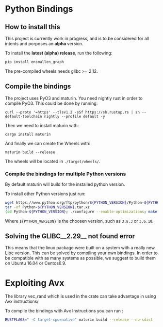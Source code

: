 # Python Bindings

## How to install this
This project is currently work in progress, and is to be considered for all
intents and porposes an **alpha** version.

To install the **latest (alpha) release**, run the following:

```bash
pip install ensmallen_graph
```
The pre-compiled wheels needs glibc >= 2.12.

## Compile the bindings
The project uses PyO3 and maturin.
You need nightly rust in order to compile PyO3.
This could be done by running:
```
curl --proto '=https' --tlsv1.2 -sSf https://sh.rustup.rs | sh --default-toolchain nightly --profile default -y
```

Then we need to install maturin with:
```
cargo install maturin
```

And finally we can create the Wheels with:
```
maturin build --release
```

The wheels will be located in `./target/wheels/`.

### Compile the bindings for multiple Python versions

By default maturin will build for the installed python version.

To install other Python versions just run:
```bash
wget https://www.python.org/ftp/python/${PYTHON_VERSION}/Python-${PYTHON_VERSION}.tar.xz
tar -xf Python-${PYTHON_VERSION}.tar.xz
(cd Python-${PYTHON_VERSION}; ./configure --enable-optimizations; make -j$(nproc); make -j$(nproc) install)
```
Where `${PYTHON_VERSION}` is the choosen version, such as `3.8.3` or `3.6.10`.

## Solving the GLIBC__2.29__ not found error
This means that the linux package were built on a system with a really new Libc version.
This can be solved by compiling your own bindings.
In order to be compatible with as many systems as possible, we suggest to build them on 
Ubuntu 16.04 or Centos6.9.

# Exploiting Avx
The library vec_rand which is used in the crate can take advantage in using Avx instructions/

To compile the bindings with Avx Instructions you can run :
```bash
RUSTFLAGS=" -C target-cpu=native" maturin build --release --no-sdist
```